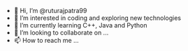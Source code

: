 - 👋 Hi, I’m @ruturajpatra99
- 👀 I’m interested in coding and exploring new technologies
- 🌱 I’m currently learning C++, Java and Python
- 💞️ I’m looking to collaborate on ...
- 📫 How to reach me ...

<!---
ruturajpatra99/ruturajpatra99 is a ✨ special ✨ repository because its `README.md` (this file) appears on your GitHub profile.
You can click the Preview link to take a look at your changes.
--->
